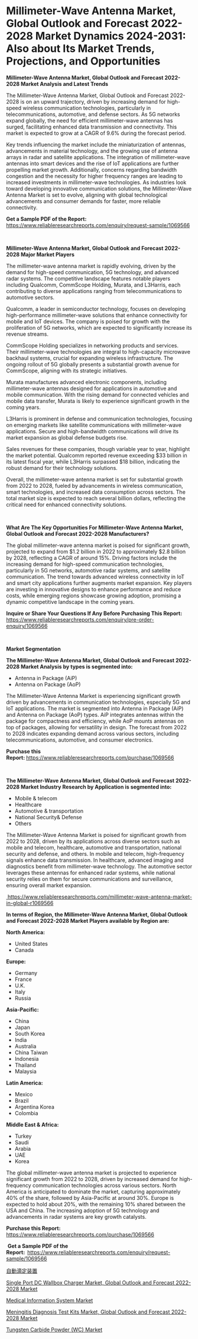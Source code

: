 <p><h1>Millimeter-Wave Antenna Market, Global Outlook and Forecast 2022-2028 Market Dynamics 2024-2031: Also about Its Market Trends, Projections, and Opportunities</h1></p><p><strong>Millimeter-Wave Antenna Market, Global Outlook and Forecast 2022-2028 Market Analysis and Latest Trends</strong></p>
<p><p>The Millimeter-Wave Antenna Market, Global Outlook and Forecast 2022-2028 is on an upward trajectory, driven by increasing demand for high-speed wireless communication technologies, particularly in telecommunications, automotive, and defense sectors. As 5G networks expand globally, the need for efficient millimeter-wave antennas has surged, facilitating enhanced data transmission and connectivity. This market is expected to grow at a CAGR of 9.6% during the forecast period.</p><p>Key trends influencing the market include the miniaturization of antennas, advancements in material technology, and the growing use of antenna arrays in radar and satellite applications. The integration of millimeter-wave antennas into smart devices and the rise of IoT applications are further propelling market growth. Additionally, concerns regarding bandwidth congestion and the necessity for higher frequency ranges are leading to increased investments in millimeter-wave technologies. As industries look toward developing innovative communication solutions, the Millimeter-Wave Antenna Market is set to evolve, aligning with global technological advancements and consumer demands for faster, more reliable connectivity.</p></p>
<p><strong>Get a Sample PDF of the Report:&nbsp;</strong> <a href="https://www.reliableresearchreports.com/enquiry/request-sample/1069566">https://www.reliableresearchreports.com/enquiry/request-sample/1069566</a></p>
<p>&nbsp;</p>
<p><strong>Millimeter-Wave Antenna Market, Global Outlook and Forecast 2022-2028 Major Market Players</strong></p>
<p><p>The millimeter-wave antenna market is rapidly evolving, driven by the demand for high-speed communication, 5G technology, and advanced radar systems. The competitive landscape features notable players including Qualcomm, CommScope Holding, Murata, and L3Harris, each contributing to diverse applications ranging from telecommunications to automotive sectors.</p><p>Qualcomm, a leader in semiconductor technology, focuses on developing high-performance millimeter-wave solutions that enhance connectivity for mobile and IoT devices. The company is poised for growth with the proliferation of 5G networks, which are expected to significantly increase its revenue streams.</p><p>CommScope Holding specializes in networking products and services. Their millimeter-wave technologies are integral to high-capacity microwave backhaul systems, crucial for expanding wireless infrastructure. The ongoing rollout of 5G globally presents a substantial growth avenue for CommScope, aligning with its strategic initiatives.</p><p>Murata manufactures advanced electronic components, including millimeter-wave antennas designed for applications in automotive and mobile communication. With the rising demand for connected vehicles and mobile data transfer, Murata is likely to experience significant growth in the coming years.</p><p>L3Harris is prominent in defense and communication technologies, focusing on emerging markets like satellite communications with millimeter-wave applications. Secure and high-bandwidth communications will drive its market expansion as global defense budgets rise.</p><p>Sales revenues for these companies, though variable year to year, highlight the market potential. Qualcomm reported revenue exceeding $33 billion in its latest fiscal year, while L3Harris surpassed $18 billion, indicating the robust demand for their technology solutions.</p><p>Overall, the millimeter-wave antenna market is set for substantial growth from 2022 to 2028, fueled by advancements in wireless communication, smart technologies, and increased data consumption across sectors. The total market size is expected to reach several billion dollars, reflecting the critical need for enhanced connectivity solutions.</p></p>
<p>&nbsp;</p>
<p><strong>What Are The Key Opportunities For Millimeter-Wave Antenna Market, Global Outlook and Forecast 2022-2028 Manufacturers?</strong></p>
<p><p>The global millimeter-wave antenna market is poised for significant growth, projected to expand from $1.2 billion in 2022 to approximately $2.8 billion by 2028, reflecting a CAGR of around 15%. Driving factors include the increasing demand for high-speed communication technologies, particularly in 5G networks, automotive radar systems, and satellite communication. The trend towards advanced wireless connectivity in IoT and smart city applications further augments market expansion. Key players are investing in innovative designs to enhance performance and reduce costs, while emerging regions showcase growing adoption, promising a dynamic competitive landscape in the coming years.</p></p>
<p><strong>Inquire or Share Your Questions If Any Before Purchasing This Report:</strong> <a href="https://www.reliableresearchreports.com/enquiry/pre-order-enquiry/1069566">https://www.reliableresearchreports.com/enquiry/pre-order-enquiry/1069566</a></p>
<p>&nbsp;</p>
<p><strong>Market Segmentation</strong></p>
<p><strong>The Millimeter-Wave Antenna Market, Global Outlook and Forecast 2022-2028 Market Analysis by types is segmented into:</strong></p>
<p><ul><li>Antenna in Package (AiP)</li><li>Antenna on Package (AoP)</li></ul></p>
<p><p>The Millimeter-Wave Antenna Market is experiencing significant growth driven by advancements in communication technologies, especially 5G and IoT applications. The market is segmented into Antenna in Package (AiP) and Antenna on Package (AoP) types. AiP integrates antennas within the package for compactness and efficiency, while AoP mounts antennas on top of packages, allowing for versatility in design. The forecast from 2022 to 2028 indicates expanding demand across various sectors, including telecommunications, automotive, and consumer electronics.</p></p>
<p><strong>Purchase this Report:&nbsp;</strong><a href="https://www.reliableresearchreports.com/purchase/1069566">https://www.reliableresearchreports.com/purchase/1069566</a></p>
<p>&nbsp;</p>
<p><strong>The Millimeter-Wave Antenna Market, Global Outlook and Forecast 2022-2028 Market Industry Research by Application is segmented into:</strong></p>
<p><ul><li>Mobile & telecom</li><li>Healthcare</li><li>Automotive & transportation</li><li>National Security& Defense</li><li>Others</li></ul></p>
<p><p>The Millimeter-Wave Antenna Market is poised for significant growth from 2022 to 2028, driven by its applications across diverse sectors such as mobile and telecom, healthcare, automotive and transportation, national security and defense, and others. In mobile and telecom, high-frequency signals enhance data transmission. In healthcare, advanced imaging and diagnostics benefit from millimeter-wave technology. The automotive sector leverages these antennas for enhanced radar systems, while national security relies on them for secure communications and surveillance, ensuring overall market expansion.</p></p>
<p><a href="https://www.reliableresearchreports.com/millimeter-wave-antenna-market-in-global-r1069566">&nbsp;https://www.reliableresearchreports.com/millimeter-wave-antenna-market-in-global-r1069566</a></p>
<p><strong>In terms of Region, the Millimeter-Wave Antenna Market, Global Outlook and Forecast 2022-2028 Market Players available by Region are:</strong></p>
<p>
    <p> <strong> North America: </strong>
        <ul>
            <li>United States</li>
            <li>Canada</li>
        </ul>
        </p> 
    <p> <strong> Europe: </strong>
        <ul>
            <li>Germany</li>
            <li>France</li>
            <li>U.K.</li>
            <li>Italy</li>
            <li>Russia</li>
        </ul>
        </p> 
    <p> <strong> Asia-Pacific: </strong>
        <ul>
            <li>China</li>
            <li>Japan</li>
            <li>South Korea</li>
            <li>India</li>
            <li>Australia</li>
            <li>China Taiwan</li>
            <li>Indonesia</li>
            <li>Thailand</li>
            <li>Malaysia</li>
        </ul>
        </p> 
    <p> <strong> Latin America: </strong>
        <ul>
            <li>Mexico</li>
            <li>Brazil</li>
            <li>Argentina Korea</li>
            <li>Colombia</li>
        </ul>
        </p> 
    <p> <strong> Middle East & Africa: </strong>
        <ul>
            <li>Turkey</li>
            <li>Saudi</li>
            <li>Arabia</li>
            <li>UAE</li>
            <li>Korea</li>
        </ul>
    </p>
    </p>
<p><p>The global millimeter-wave antenna market is projected to experience significant growth from 2022 to 2028, driven by increased demand for high-frequency communication technologies across various sectors. North America is anticipated to dominate the market, capturing approximately 40% of the share, followed by Asia-Pacific at around 30%. Europe is expected to hold about 20%, with the remaining 10% shared between the USA and China. The increasing adoption of 5G technology and advancements in radar systems are key growth catalysts.</p></p>
<p><strong>Purchase this Report: </strong><a href="https://www.reliableresearchreports.com/purchase/1069566">https://www.reliableresearchreports.com/purchase/1069566</a></p>
<p>&nbsp;<strong>Get a Sample PDF of the Report:&nbsp;&nbsp;</strong><a href="https://www.reliableresearchreports.com/enquiry/request-sample/1069566">https://www.reliableresearchreports.com/enquiry/request-sample/1069566</a></p>
<p><strong></strong></p>
<p><p><a href="https://medium.com/@khkjaxbn36/%E6%AC%A1%E3%81%AE%E6%96%87%E7%AB%A0%E3%82%92%E6%97%A5%E6%9C%AC%E8%AA%9E%E3%81%AB%E7%BF%BB%E8%A8%B3%E3%81%97%E3%81%A6%E3%81%8F%E3%81%A0%E3%81%95%E3%81%84-%E8%A3%BD%E5%93%81%E3%82%BF%E3%82%A4%E3%83%97-%E5%BF%9C%E7%94%A8-%E5%9C%B0%E5%9F%9F-%E3%81%8A%E3%82%88%E3%81%B3%E4%BC%81%E6%A5%AD%E3%81%AB%E3%82%88%E3%82%8B%E3%82%B0%E3%83%AD%E3%83%BC%E3%83%90%E3%83%AB%E8%87%AA%E5%8B%95%E6%BB%B4%E5%AE%9A%E5%99%A8%E5%B8%82%E5%A0%B4-%E6%A5%AD%E7%95%8C%E3%82%BB%E3%82%B0%E3%83%A1%E3%83%B3%E3%83%88%E3%81%AE%E5%B1%95%E6%9C%9B-%E5%B8%82%E5%A0%B4%E8%A9%95%E4%BE%A1-%E7%AB%B6%E4%BA%89%E7%8A%B6%E6%B3%81-%E3%83%88%E3%83%AC%E3%83%B3%E3%83%89-%E3%81%8A%E3%82%88%E3%81%B3%E4%BA%88%E6%B8%AC-2024%E5%B9%B4-2031%E5%B9%B4-1d5c4ccfec66">自動滴定装置</a></p><p><a href="https://github.com/RoccoManning/Market-Research-Report-List-6/blob/main/single-port-dc-wallbox-charger-market-global-outlook-and-forecast-2022-2028-market.md">Single Port DC Wallbox Charger Market, Global Outlook and Forecast 2022-2028 Market</a></p><p><a href="https://www.linkedin.com/pulse/global-medical-information-system-market-analysis-key-trends-71nue?trackingId=GmMq6g4ISTGEgHYbCB1pIg%3D%3D">Medical Information System Market</a></p><p><a href="https://github.com/gulaimolin/Market-Research-Report-List-6/blob/main/meningitis-diagnosis-test-kits-market-global-outlook-and-forecast-2022-2028-market.md">Meningitis Diagnosis Test Kits Market, Global Outlook and Forecast 2022-2028 Market</a></p><p><a href="https://issuu.com/reportprime-2/docs/tungsten-carbide-powder-wc-market-s_74787cb1102138">Tungsten Carbide Powder (WC) Market</a></p></p>